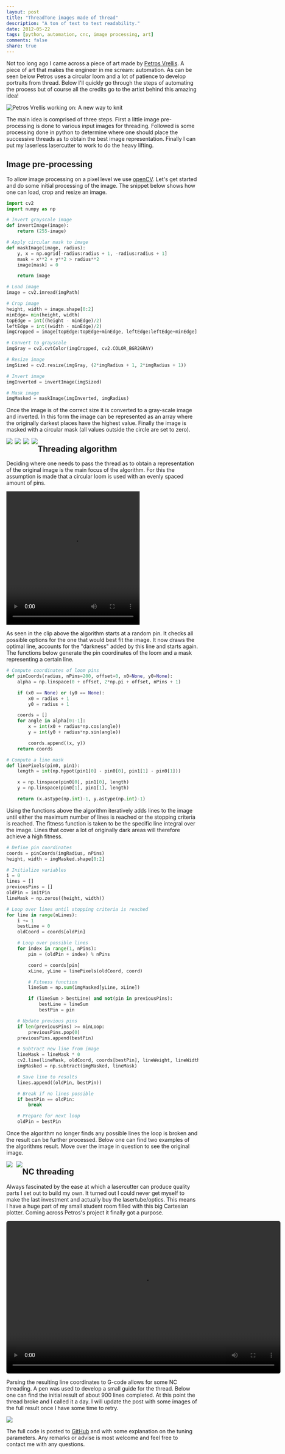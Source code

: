 ```yaml
---
layout: post
title: "ThreadTone images made of thread"
description: "A ton of text to test readability."
date: 2012-05-22
tags: [python, automation, cnc, image processing, art]
comments: false
share: true
---
```


Not too long ago I came across a piece of art made by [Petros Vrellis](http://artof01.com/vrellis/index.html). A piece of art that makes the engineer in me scream: automation. As can be seen below Petros uses a circular loom and a lot of patience to develop portraits from thread. Below I'll quickly go through the steps of automating the process but of course all the credits go to the artist behind this amazing idea!

![Petros Vrellis working on: A new way to knit](/assets/threadTone/PetrosVrellis.png "A new way to knit")

The main idea is comprised of three steps. First a little image pre-processing is done to various input images for threading. Followed is some processing done in python to determine where one should place the successive threads as to obtain the best image representation. Finally I can put my laserless lasercutter to work to do the heavy lifting.


## Image pre-processing

To allow image processing on a pixel level we use [openCV](http://opencv.org/). Let's get started and do some initial processing of the image. The snippet below shows how one can load, crop and resize an image.

```python
import cv2
import numpy as np

# Invert grayscale image
def invertImage(image):
    return (255-image)

# Apply circular mask to image
def maskImage(image, radius):
    y, x = np.ogrid[-radius:radius + 1, -radius:radius + 1]
    mask = x**2 + y**2 > radius**2
    image[mask] = 0

    return image

# Load image
image = cv2.imread(imgPath)

# Crop image
height, width = image.shape[0:2]
minEdge= min(height, width)
topEdge = int((height - minEdge)/2)
leftEdge = int((width - minEdge)/2)
imgCropped = image[topEdge:topEdge+minEdge, leftEdge:leftEdge+minEdge]

# Convert to grayscale
imgGray = cv2.cvtColor(imgCropped, cv2.COLOR_BGR2GRAY)

# Resize image
imgSized = cv2.resize(imgGray, (2*imgRadius + 1, 2*imgRadius + 1)) 

# Invert image
imgInverted = invertImage(imgSized)

# Mask image
imgMasked = maskImage(imgInverted, imgRadius)
```

Once the image is of the correct size it is converted to a gray-scale image and inverted. In this form the image can be represented as an array where the originally darkest places have the highest value. Finally the image is masked with a circular mask (all values outside the circle are set to zero).

<img style="float:left; margin-right: 6px;" src="/assets/threadTone/cropped.png">
<img style="float:left; margin-right: 6px;" src="/assets/threadTone/gray.png">
<img style="float:left; margin-right: 6px;" src="/assets/threadTone/inverted.png">
<img style="float:left;" src="/assets/threadTone/masked.png">


## Threading algorithm

Deciding where one needs to pass the thread as to obtain a representation of the original image is the main focus of the algorithm. For this the assumption is made that a circular loom is used with an evenly spaced amount of pins. 

<video width="350" height="350" autoplay loop>
  <source src="/assets/threadTone/algo.mp4" type="video/mp4">
</video>

As seen in the clip above the algorithm starts at a random pin. It checks all possible options for the one that would best fit the image. It now draws the optimal line, accounts for the "darkness" added by this line and starts again. The functions below generate the pin coordinates of the loom and a mask representing a certain line.

```python
# Compute coordinates of loom pins
def pinCoords(radius, nPins=200, offset=0, x0=None, y0=None):
    alpha = np.linspace(0 + offset, 2*np.pi + offset, nPins + 1)

    if (x0 == None) or (y0 == None):
        x0 = radius + 1
        y0 = radius + 1

    coords = []
    for angle in alpha[0:-1]:
        x = int(x0 + radius*np.cos(angle))
        y = int(y0 + radius*np.sin(angle))

        coords.append((x, y))
    return coords

# Compute a line mask
def linePixels(pin0, pin1):
    length = int(np.hypot(pin1[0] - pin0[0], pin1[1] - pin0[1]))

    x = np.linspace(pin0[0], pin1[0], length)
    y = np.linspace(pin0[1], pin1[1], length)

    return (x.astype(np.int)-1, y.astype(np.int)-1)
```

Using the functions above the algorithm iteratively adds lines to the image until either the maximum number of lines is reached or the stopping criteria is reached. The fitness function is taken to be the specific line integral over the image. Lines that cover a lot of originally dark areas will therefore achieve a high fitness. 

```python
# Define pin coordinates
coords = pinCoords(imgRadius, nPins)
height, width = imgMasked.shape[0:2]

# Initialize variables
i = 0
lines = []
previousPins = []
oldPin = initPin
lineMask = np.zeros((height, width))

# Loop over lines until stopping criteria is reached
for line in range(nLines):
    i += 1
    bestLine = 0
    oldCoord = coords[oldPin]

    # Loop over possible lines
    for index in range(1, nPins):
        pin = (oldPin + index) % nPins

        coord = coords[pin]
        xLine, yLine = linePixels(oldCoord, coord)

        # Fitness function
        lineSum = np.sum(imgMasked[yLine, xLine])

        if (lineSum > bestLine) and not(pin in previousPins):
            bestLine = lineSum
            bestPin = pin

    # Update previous pins
    if len(previousPins) >= minLoop:
        previousPins.pop(0)
    previousPins.append(bestPin)

    # Subtract new line from image
    lineMask = lineMask * 0
    cv2.line(lineMask, oldCoord, coords[bestPin], lineWeight, lineWidth)
    imgMasked = np.subtract(imgMasked, lineMask)

    # Save line to results
    lines.append((oldPin, bestPin))

    # Break if no lines possible
    if bestPin == oldPin:
        break

    # Prepare for next loop
    oldPin = bestPin
```

Once the algorithm no longer finds any possible lines the loop is broken and the result can be further processed. Below one can find two examples of the algorithms result. Move over the image in question to see the original image.

<img style="float: left; margin-right: 10px;" src='/assets/threadTone/angelineThreaded.png' onmouseover="this.src='/assets/threadTone/angelina.png';" onmouseout="this.src='/assets/threadTone/angelineThreaded.png';" />

<img style="float: left;" src='/assets/threadTone/poetinThreaded.png' onmouseover="this.src='/assets/threadTone/poetin.png';" onmouseout="this.src='/assets/threadTone/poetinThreaded.png';" />


## NC threading

Always fascinated by the ease at which a lasercutter can produce quality parts I set out to build my own. It turned out I could never get myself to make the last investment and actually buy the lasertube/optics. This means I have a huge part of my small student room filled with this big Cartesian plotter. Coming across Petros's project it finally got a purpose.

<video style="border-radius: 5px;" width="720" height="400" autoplay loop>
  <source src="/assets/threadTone/cnc.mp4" type="video/mp4">
</video>

Parsing the resulting line coordinates to G-code allows for some NC threading. A pen was used to develop a small guide for the thread. Below one can find the initial result of about 900 lines completed. At this point the thread broke and I called it a day. I will update the post with some images of the full result once I have some time to retry.

<img style="" src="/assets/threadTone/threaded.png">

The full code is posted to [GitHub](https://github.com/theveloped) and with some explanation on the tuning parameters. Any remarks or advise is most welcome and feel free to contact me with any questions. 